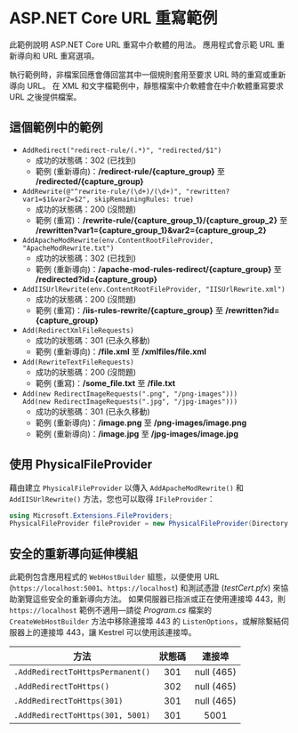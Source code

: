 # <a name="aspnet-core-url-rewriting-sample"></a>ASP.NET Core URL 重寫範例

此範例說明 ASP.NET Core URL 重寫中介軟體的用法。 應用程式會示範 URL 重新導向和 URL 重寫選項。

執行範例時，非檔案回應會傳回當其中一個規則套用至要求 URL 時的重寫或重新導向 URL。 在 XML 和文字檔範例中，靜態檔案中介軟體會在中介軟體重寫要求 URL 之後提供檔案。

## <a name="examples-in-this-sample"></a>這個範例中的範例

* `AddRedirect("redirect-rule/(.*)", "redirected/$1")`
  - 成功的狀態碼：302 (已找到)
  - 範例 (重新導向)：**/redirect-rule/{capture_group}** 至 **/redirected/{capture_group}**
* `AddRewrite(@"^rewrite-rule/(\d+)/(\d+)", "rewritten?var1=$1&var2=$2", skipRemainingRules: true)`
  - 成功的狀態碼：200 (沒問題)
  - 範例 (重寫)：**/rewrite-rule/{capture_group_1}/{capture_group_2}** 至 **/rewritten?var1={capture_group_1}&var2={capture_group_2}**
* `AddApacheModRewrite(env.ContentRootFileProvider, "ApacheModRewrite.txt")`
  - 成功的狀態碼：302 (已找到)
  - 範例 (重新導向)：**/apache-mod-rules-redirect/{capture_group}** 至 **/redirected?id={capture_group}**
* `AddIISUrlRewrite(env.ContentRootFileProvider, "IISUrlRewrite.xml")`
  - 成功的狀態碼：200 (沒問題)
  - 範例 (重寫)：**/iis-rules-rewrite/{capture_group}** 至 **/rewritten?id={capture_group}**
* `Add(RedirectXmlFileRequests)`
  - 成功的狀態碼：301 (已永久移動)
  - 範例 (重新導向)：**/file.xml** 至 **/xmlfiles/file.xml**
* `Add(RewriteTextFileRequests)`
  - 成功的狀態碼：200 (沒問題)
  - 範例 (重寫)：**/some_file.txt** 至 **/file.txt**
* `Add(new RedirectImageRequests(".png", "/png-images")))`<br>`Add(new RedirectImageRequests(".jpg", "/jpg-images")))`
  - 成功的狀態碼：301 (已永久移動)
  - 範例 (重新導向)：**/image.png** 至 **/png-images/image.png**
  - 範例 (重新導向)：**/image.jpg** 至 **/jpg-images/image.jpg**

## <a name="use-a-physicalfileprovider"></a>使用 PhysicalFileProvider

藉由建立 `PhysicalFileProvider` 以傳入 `AddApacheModRewrite()` 和 `AddIISUrlRewrite()` 方法，您也可以取得 `IFileProvider`：

```csharp
using Microsoft.Extensions.FileProviders;
PhysicalFileProvider fileProvider = new PhysicalFileProvider(Directory.GetCurrentDirectory());
```

## <a name="secure-redirection-extensions"></a>安全的重新導向延伸模組

此範例包含應用程式的 `WebHostBuilder` 組態，以便使用 URL (`https://localhost:5001`、`https://localhost`) 和測試憑證 (*testCert.pfx*) 來協助瀏覽這些安全的重新導向方法。 如果伺服器已指派或正在使用連接埠 443，則 `https://localhost` 範例不適用&mdash;請從 *Program.cs* 檔案的 `CreateWebHostBuilder` 方法中移除連接埠 443 的 `ListenOptions`，或解除繫結伺服器上的連接埠 443，讓 Kestrel 可以使用該連接埠。

| 方法                           | 狀態碼 |    連接埠    |
| -------------------------------- | :---------: | :--------: |
| `.AddRedirectToHttpsPermanent()` |     301     | null (465) |
| `.AddRedirectToHttps()`          |     302     | null (465) |
| `.AddRedirectToHttps(301)`       |     301     | null (465) |
| `.AddRedirectToHttps(301, 5001)` |     301     |    5001    |
